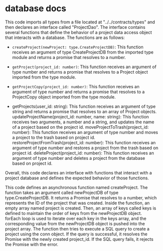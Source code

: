 # database docs

This code imports all types from a file located at "../../contracts/types" and then declares an interface called "ProjectDao".
The interface contains several functions that define the behavior of a project data access object that interacts with a database.
The functions are as follows:

- `createProject(newProject: type.CreateProjectDB)`:
  This function receives an argument of type CreateProjectDB from the imported type module and returns a promise that resolves to a number.

- `getProject(project_id: number)`: This function receives an argument of type number and returns a promise that resolves to a Project object imported from the type module.

- `getProjectCopy(project_id: number)`: This function receives an argument of type number and returns a promise that resolves to a ProjectCopy object imported from the type module.

- getProjects(user_id: string): This function receives an argument of type string and returns a promise that resolves to an array of Project objects.
  updateProjectName(project_id: number, name: string): This function receives two arguments, a number and a string, and updates the name of a project based on the project id.
  moveProjectToTrash(project_id: number): This function receives an argument of type number and moves a project to the trash based on project id.
  restoreProjectFromTrash(project_id: number): This function receives an argument of type number and restores a project from the trash based on project id.
  deleteProject(project_id: number): This function receives an argument of type number and deletes a project from the database based on project id.

Overall, this code declares an interface with functions that interact with a project database and defines the expected behavior of those functions.

This code defines an asynchronous function named createProject. The function takes an argument called newProjectDB of type type.CreateProjectDB. It returns a Promise that resolves to a number, which represents the ID of the project that was created.
Inside the function, an empty array named project is created. Then, an array of keys called keys is defined to maintain the order of keys from the newProjectDB object.
forEach loop is used to iterate over each key in the keys array, and the corresponding value from the newProjectDB object is pushed into the project array.
The function then tries to execute a SQL query to create a project using the conn object. If the query is successful, it resolves the Promise with the newly created project_id. If the SQL query fails, it rejects the Promise with the error.
